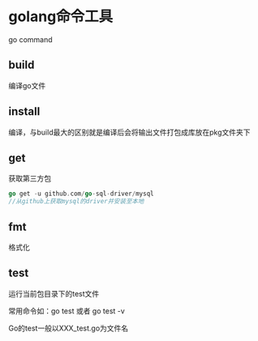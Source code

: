 # golang命令工具

go command 

## build

编译go文件

## install

编译，与build最大的区别就是编译后会将输出文件打包成库放在pkg文件夹下

## get

获取第三方包

```go
go get -u github.com/go-sql-driver/mysql
//从github上获取mysql的driver并安装至本地
```

## fmt

格式化

## test

运行当前包目录下的test文件

常用命令如：go test 或者 go test -v

Go的test一般以XXX_test.go为文件名